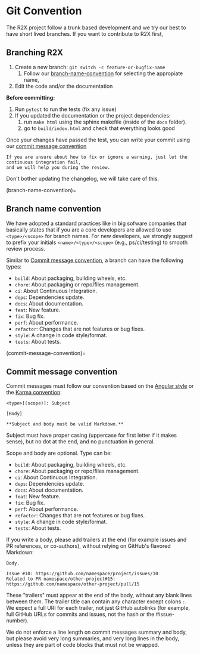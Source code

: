 # Git Convention

The R2X project follow a trunk based development and we try our best to have short lived branches.
If you want to contribute to R2X first,

## Branching R2X

1. Create a new branch: `git switch -c feature-or-bugfix-name`
    1. Follow our [branch-name-convention](#branch-name-convention) for selecting the appropiate
       name,
1. Edit the code and/or the documentation

**Before committing:**

1. Run `pytest` to run the tests (fix any issue)
1. If you updated the documentation or the project dependencies:
    1. run `make html` using the sphinx makefile (inside of the `docs` folder).
    1. go to `build/index.html` and check that everything looks good

Once your changes have passed the test, you can write your commit using our [commit message
convention](#commit-message-convention)

```{note}
If you are unsure about how to fix or ignore a warning, just let the continuous integration fail,
and we will help you during the review.
```

Don't bother updating the changelog, we will take care of this.

(branch-name-convention)=
## Branch name convention

We have adopted a standard practices like in big sofware companies that basically states that if you are
a core developers are allowed to use `<type>/<scope>` for branch names. For new developers, we
strongly suggest to prefix your initials `<name>/<type>/<scope>` (e.g., ps/ci/testing) to smooth review process.

Similar to [Commit message convention](#commit-message-convention), a branch can have the following types:

- `build`: About packaging, building wheels, etc.
- `chore`: About packaging or repo/files management.
- `ci`: About Continuous Integration.
- `deps`: Dependencies update.
- `docs`: About documentation.
- `feat`: New feature.
- `fix`: Bug fix.
- `perf`: About performance.
- `refactor`: Changes that are not features or bug fixes.
- `style`: A change in code style/format.
- `tests`: About tests.

(commit-message-convention)=
## Commit message convention

Commit messages must follow our convention based on the
[Angular style](https://gist.github.com/stephenparish/9941e89d80e2bc58a153#format-of-the-commit-message)
or the [Karma convention](https://karma-runner.github.io/4.0/dev/git-commit-msg.html):

```
<type>[(scope)]: Subject

[Body]
```

```{note}
**Subject and body must be valid Markdown.**
```

Subject must have proper casing (uppercase for first letter
if it makes sense), but no dot at the end, and no punctuation
in general.

Scope and body are optional. Type can be:

- `build`: About packaging, building wheels, etc.
- `chore`: About packaging or repo/files management.
- `ci`: About Continuous Integration.
- `deps`: Dependencies update.
- `docs`: About documentation.
- `feat`: New feature.
- `fix`: Bug fix.
- `perf`: About performance.
- `refactor`: Changes that are not features or bug fixes.
- `style`: A change in code style/format.
- `tests`: About tests.

If you write a body, please add trailers at the end
(for example issues and PR references, or co-authors),
without relying on GitHub's flavored Markdown:

```
Body.

Issue #10: https://github.com/namespace/project/issues/10
Related to PR namespace/other-project#15: https://github.com/namespace/other-project/pull/15
```

These "trailers" must appear at the end of the body,
without any blank lines between them. The trailer title
can contain any character except colons `:`.
We expect a full URI for each trailer, not just GitHub autolinks
(for example, full GitHub URLs for commits and issues,
not the hash or the #issue-number).

We do not enforce a line length on commit messages summary and body,
but please avoid very long summaries, and very long lines in the body,
unless they are part of code blocks that must not be wrapped.
